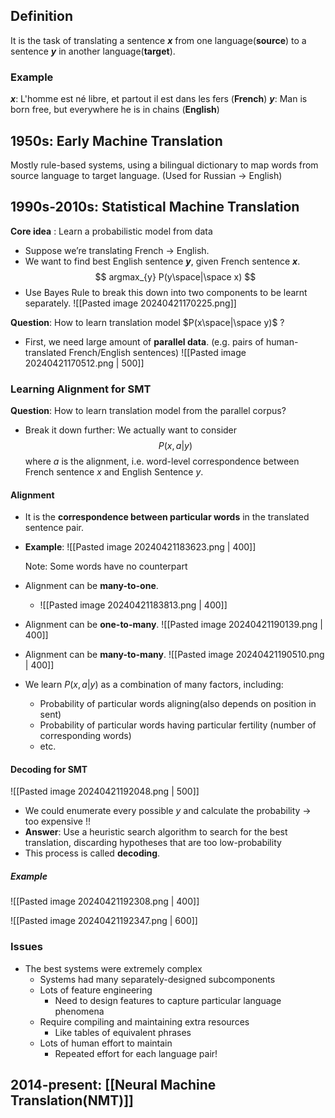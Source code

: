 ## Definition
It is the task of translating a sentence **_x_** from one language(**source**) to a sentence **_y_** in another language(**target**).
### Example
***x***: L'homme est né libre, et partout il est dans les fers (**French**)
***y***: Man is born free, but everywhere he is in chains (**English**)

## 1950s: Early Machine Translation

Mostly rule-based systems, using a bilingual dictionary to map words from source language to target language. (Used for Russian → English)

## 1990s-2010s: Statistical Machine Translation

**Core idea** : Learn a probabilistic model from data 
- Suppose we’re translating French → English. 
- We want to find best English sentence ***y***, given French sentence ***x***.
$$ argmax_{y} P(y\space|\space x) $$
- Use Bayes Rule to break this down into two components to be learnt separately. ![[Pasted image 20240421170225.png]]

**Question**: How to learn translation model $P(x\space|\space y)$ ?
- First, we need large amount of **parallel data**. (e.g. pairs of human-translated French/English sentences) ![[Pasted image 20240421170512.png | 500]]
### Learning Alignment for SMT
**Question**: How to learn translation model from the parallel corpus?

- Break it down further: We actually want to consider $$P(x,a|y) $$ where $a$ is the alignment, i.e. word-level correspondence between French sentence _x_ and English Sentence _y_.

#### Alignment
-  It is the **correspondence between particular words** in the translated sentence pair.
- **Example**: 
	![[Pasted image 20240421183623.png | 400]]
	
	Note: Some words have no counterpart
- Alignment can be **many-to-one**.
	- ![[Pasted image 20240421183813.png | 400]]
- Alignment can be **one-to-many**.
	![[Pasted image 20240421190139.png | 400]]
- Alignment can be **many-to-many**.
	![[Pasted image 20240421190510.png | 400]]

- We learn $P(x,a|y)$ as a combination of many factors, including:
	- Probability of particular words aligning(also depends on position in sent)
	- Probability of particular words having particular fertility (number of corresponding words)
	- etc.

#### Decoding for SMT

![[Pasted image 20240421192048.png | 500]]
- We could enumerate every possible _y_ and calculate the probability → too expensive !!
- **Answer**: Use a heuristic search algorithm to search for the best translation, discarding hypotheses that are too low-probability
- This process is called **decoding**.

##### Example

![[Pasted image 20240421192308.png | 400]]

![[Pasted image 20240421192347.png | 600]]

### Issues
- The best systems were extremely complex
	- Systems had many separately-designed subcomponents
	- Lots of feature engineering 
		- Need to design features to capture particular language phenomena 
	- Require compiling and maintaining extra resources
		- Like tables of equivalent phrases 
	- Lots of human effort to maintain
		- Repeated effort for each language pair!

## 2014-present: [[Neural Machine Translation(NMT)]]

